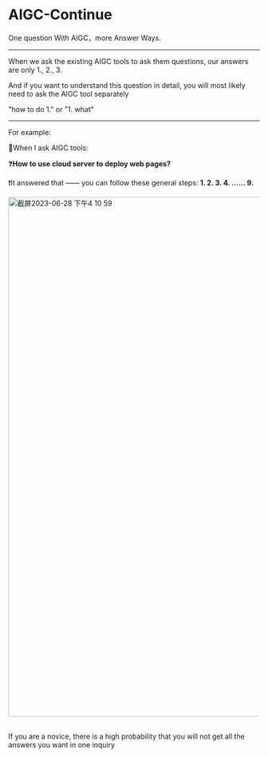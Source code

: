 # AIGC-Continue
One question With AIGC，more Answer Ways.

---

When we ask the existing AIGC tools to ask them questions, our answers are only 1., 2., 3.

And if you want to understand this question in detail, you will most likely need to ask the AIGC tool separately

"how to do 1." or "1. what"

---

For example:

🧠When I ask AIGC tools:

❓**How to use cloud server to deploy web pages?**

❗️It answered that —— you can follow these general steps: **1. 2. 3. 4. ...... 9.** 

<img width="1040" alt="截屏2023-06-28 下午4 10 59" src="https://github.com/yanboishere/AIGC-Continue/assets/76860915/254ca754-92a1-4372-95c7-4eeef3fcaa18">

<br>
<br>


If you are a novice, there is a high probability that you will not get all the answers you want in one inquiry
